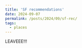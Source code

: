 ```yaml
---
title: 'SF recommendations'
date: 2024-09-07
permalink: /posts/2024/09/sf-rec/
tags:
  - places
---
```


LEAVEEE!!!